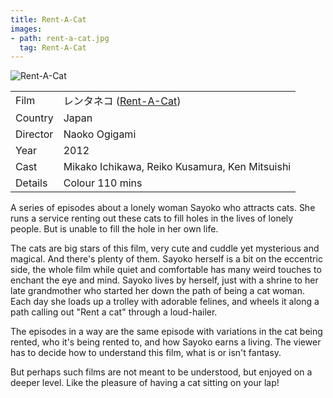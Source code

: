 ```yaml
---
title: Rent-A-Cat
images:
- path: rent-a-cat.jpg
  tag: Rent-A-Cat
---
```

![Rent-A-Cat](rent-a-cat.jpg)

| | |
|-|-|
Film|&#12524;&#12531;&#12479;&#12493;&#12467; ([Rent-A-Cat](https://www.imdb.com/title/tt2246953/))
Country|Japan
Director|Naoko Ogigami
Year|2012
Cast|Mikako Ichikawa, Reiko Kusamura, Ken Mitsuishi
Details|Colour 110 mins

A series of episodes about a lonely woman Sayoko who attracts cats. She runs a service renting
out these cats to fill holes in the lives of lonely people. But is unable to fill the
hole in her own life.

The cats are big stars of this film, very cute and cuddle yet mysterious and magical. And
there's plenty of them. Sayoko herself is a bit on the eccentric side, the whole film
while quiet and comfortable has many weird touches to enchant the eye and mind. Sayoko
lives by herself, just with a shrine to her late grandmother who started her down the
path of being a cat woman. Each day she loads up a trolley with adorable felines, and
wheels it along a path calling out "Rent a cat" through a loud-hailer.

The episodes in a way are the same episode with variations in the cat being rented,
who it's being rented to, and how Sayoko earns a living. The viewer has to decide
how to understand this film, what is or isn't fantasy.

But perhaps such films are not meant to be understood, but enjoyed on a deeper level.
Like the pleasure of having a cat sitting on your lap!

